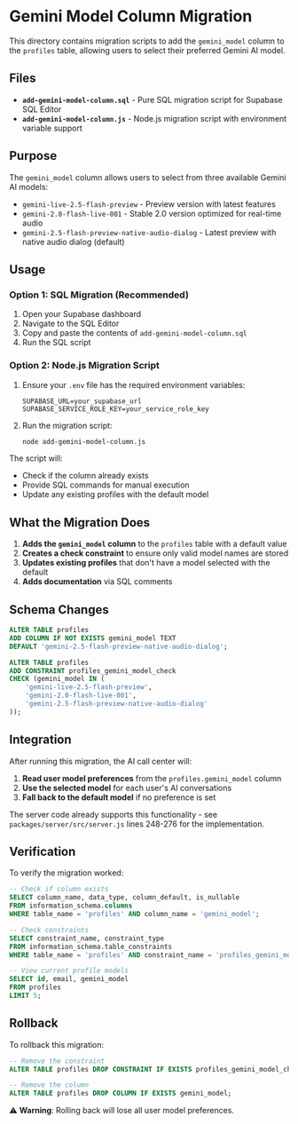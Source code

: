 # Gemini Model Column Migration

This directory contains migration scripts to add the `gemini_model` column to the `profiles` table, allowing users to select their preferred Gemini AI model.

## Files

- **`add-gemini-model-column.sql`** - Pure SQL migration script for Supabase SQL Editor
- **`add-gemini-model-column.js`** - Node.js migration script with environment variable support

## Purpose

The `gemini_model` column allows users to select from three available Gemini AI models:

- `gemini-live-2.5-flash-preview` - Preview version with latest features
- `gemini-2.0-flash-live-001` - Stable 2.0 version optimized for real-time audio
- `gemini-2.5-flash-preview-native-audio-dialog` - Latest preview with native audio dialog (default)

## Usage

### Option 1: SQL Migration (Recommended)

1. Open your Supabase dashboard
2. Navigate to the SQL Editor
3. Copy and paste the contents of `add-gemini-model-column.sql`
4. Run the SQL script

### Option 2: Node.js Migration Script

1. Ensure your `.env` file has the required environment variables:
   ```env
   SUPABASE_URL=your_supabase_url
   SUPABASE_SERVICE_ROLE_KEY=your_service_role_key
   ```

2. Run the migration script:
   ```bash
   node add-gemini-model-column.js
   ```

The script will:
- Check if the column already exists
- Provide SQL commands for manual execution
- Update any existing profiles with the default model

## What the Migration Does

1. **Adds the `gemini_model` column** to the `profiles` table with a default value
2. **Creates a check constraint** to ensure only valid model names are stored
3. **Updates existing profiles** that don't have a model selected with the default
4. **Adds documentation** via SQL comments

## Schema Changes

```sql
ALTER TABLE profiles 
ADD COLUMN IF NOT EXISTS gemini_model TEXT 
DEFAULT 'gemini-2.5-flash-preview-native-audio-dialog';

ALTER TABLE profiles 
ADD CONSTRAINT profiles_gemini_model_check 
CHECK (gemini_model IN (
    'gemini-live-2.5-flash-preview',
    'gemini-2.0-flash-live-001', 
    'gemini-2.5-flash-preview-native-audio-dialog'
));
```

## Integration

After running this migration, the AI call center will:

1. **Read user model preferences** from the `profiles.gemini_model` column
2. **Use the selected model** for each user's AI conversations
3. **Fall back to the default model** if no preference is set

The server code already supports this functionality - see `packages/server/src/server.js` lines 248-276 for the implementation.

## Verification

To verify the migration worked:

```sql
-- Check if column exists
SELECT column_name, data_type, column_default, is_nullable 
FROM information_schema.columns 
WHERE table_name = 'profiles' AND column_name = 'gemini_model';

-- Check constraints
SELECT constraint_name, constraint_type 
FROM information_schema.table_constraints 
WHERE table_name = 'profiles' AND constraint_name = 'profiles_gemini_model_check';

-- View current profile models
SELECT id, email, gemini_model 
FROM profiles 
LIMIT 5;
```

## Rollback

To rollback this migration:

```sql
-- Remove the constraint
ALTER TABLE profiles DROP CONSTRAINT IF EXISTS profiles_gemini_model_check;

-- Remove the column
ALTER TABLE profiles DROP COLUMN IF EXISTS gemini_model;
```

⚠️ **Warning**: Rolling back will lose all user model preferences.
